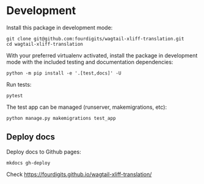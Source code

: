 # Development

Install this package in development mode:

```shell
git clone git@github.com:fourdigits/wagtail-xliff-translation.git
cd wagtail-xliff-translation
```

With your preferred virtualenv activated, install the package in development mode with the included testing and documentation dependencies:

```shell
python -m pip install -e '.[test,docs]' -U
```

Run tests:

```shell
pytest
```

The test app can be managed (runserver, makemigrations, etc):

```shell
python manage.py makemigrations test_app
```

## Deploy docs

Deploy docs to Github pages:

```shell
mkdocs gh-deploy
```

Check https://fourdigits.github.io/wagtail-xliff-translation/
